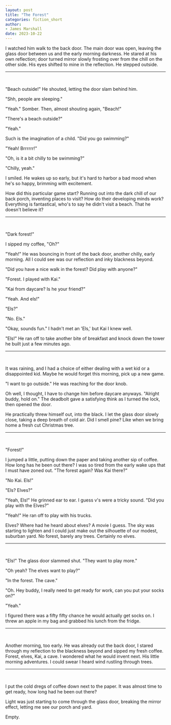 ```yaml
---
layout: post
title: "The Forest"
categories: fiction_short
author:
- James Marshall
date: 2023-10-22
---
```


I watched him walk to the back door.
The main door was open, leaving the glass door between us and the early morning darkness. 
He stared at his own reflection; door turned mirror slowly frosting over from the chill on the other side.
His eyes shifted to mine in the reflection.
He stepped outside.

---
</br>

"Beach outside!" He shouted, letting the door slam behind him.

"Shh, people are sleeping."

"Yeah." Somber. Then, almost shouting again, "Beach!"

"There's a beach outside?"

"Yeah."

Such is the imagination of a child. "Did you go swimming?"

"Yeah! Brrrrrr!"

"Oh, is it a bit chilly to be swimming?"

"Chilly, yeah."

I smiled.
He wakes up so early, but it's hard to harbor a bad mood when he's so happy, brimming with excitement.

How did this particular game start?
Running out into the dark chill of our back porch, inventing places to visit?
How do their developing minds work?
Everything is fantastical, who's to say he didn't visit a beach.
That he doesn't believe it?

---
</br>

"Dark forest!"

I sipped my coffee, "Oh?"

"Yeah!" He was bouncing in front of the back door, another chilly, early morning.
All I could see was our reflection and inky blackness beyond.

"Did you have a nice walk in the forest? Did play with anyone?"

"Forest. I played with Kai."

"Kai from daycare? Is he your friend?"

"Yeah. And els!"

"Els?"

"No. Els."

"Okay, sounds fun." I hadn't met an 'Els,' but Kai I knew well.

"Els!" He ran off to take another bite of breakfast and knock down the tower he built just a few minutes ago.

---
</br>

It was raining, and I had a choice of either dealing with a wet kid or a disappointed kid.
Maybe he would forget this morning, pick up a new game.

"I want to go outside." He was reaching for the door knob.

Oh well, I thought, I have to change him before daycare anyways. "Alright buddy, hold on." The deadbolt gave a satisfying think as I turned the lock, then opened the door.

He practically threw himself out, into the black.
I let the glass door slowly close, taking a deep breath of cold air.
Did I smell pine?
Like when we bring home a fresh cut Christmas tree.

---
</br>

"Forest!"

I jumped a little, putting down the paper and taking another sip of coffee.
How long has he been out there?
I was so tired from the early wake ups that I must have zoned out. "The forest again? Was Kai there?"

"No Kai. Els!"

"Els? Elves?"

"Yeah, Els!" He grinned ear to ear. I guess v's were a tricky sound. "Did you play with the Elves?"

"Yeah!" He ran off to play with his trucks.

Elves?
Where had he heard about elves?
A movie I guess.
The sky was starting to lighten and I could just make out the silhouette of our modest, suburban yard.
No forest, barely any trees.
Certainly no elves.

---
</br>

"Els!" The glass door slammed shut. "They want to play more."

"Oh yeah? The elves want to play?"

"In the forest. The cave."

"Oh. Hey buddy, I really need to get ready for work, can you put your socks on?"

"Yeah."

I figured there was a fifty fifty chance he would actually get socks on.
I threw an apple in my bag and grabbed his lunch from the fridge.

---
</br>

Another morning, too early.
He was already out the back door, I stared through my reflection to the blackness beyond and sipped my fresh coffee.
Forest, elves, Kai, a cave.
I wondered what he would invent next.
His little morning adventures.
I could swear I heard wind rustling through trees.

---
</br>

I put the cold dregs of coffee down next to the paper.
It was almost time to get ready, how long had he been out there?

Light was just starting to come through the glass door, breaking the mirror effect, letting me see our porch and yard.

Empty.
